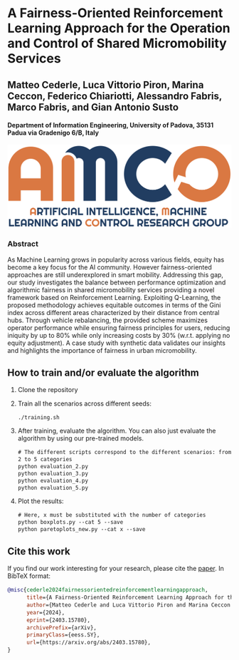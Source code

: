 # A Fairness-Oriented Reinforcement Learning Approach for the Operation and Control of Shared Micromobility Services
## Matteo Cederle, Luca Vittorio Piron, Marina Ceccon, Federico Chiariotti, Alessandro Fabris, Marco Fabris, and Gian Antonio Susto
#### Department of Information Engineering, University of Padova, 35131 Padua via Gradenigo 6/B, Italy

![](amco.png)

### Abstract
As Machine Learning grows in popularity across various fields, equity has become a key focus for the AI community. However fairness-oriented approaches are still underexplored in smart mobility. Addressing this gap, our study investigates the balance between performance optimization and algorithmic fairness in shared micromobility services providing a novel framework based on Reinforcement Learning.
Exploiting Q-Learning, the proposed methodology achieves equitable outcomes in terms of the Gini index across different areas characterized by their distance from central hubs. Through vehicle rebalancing, the provided scheme maximizes operator performance while ensuring fairness principles for users, reducing iniquity by up to 80% while only increasing costs by 30% (w.r.t. applying no equity adjustment). 
A case study with synthetic data validates our insights and highlights the importance of fairness in urban micromobility.

## How to train and/or evaluate the algorithm
1. Clone the repository

2. Train all the scenarios across different seeds: 
   ```
   ./training.sh
   ```
3. After training, evaluate the algorithm. You can also just evaluate the algorithm by using our pre-trained models.
   ```
   # The different scripts correspond to the different scenarios: from 2 to 5 categories
   python evaluation_2.py
   python evaluation_3.py
   python evaluation_4.py
   python evaluation_5.py
   ```
4. Plot the results:
   ```
   # Here, x must be substituted with the number of categories
   python boxplots.py --cat 5 --save
   python paretoplots_new.py --cat x --save
   ```

## Cite this work
If you find our work interesting for your research, please cite the [paper](https://arxiv.org/pdf/2403.15780v2). In BibTeX format:

```bibtex
@misc{cederle2024fairnessorientedreinforcementlearningapproach,
      title={A Fairness-Oriented Reinforcement Learning Approach for the Operation and Control of Shared Micromobility Services}, 
      author={Matteo Cederle and Luca Vittorio Piron and Marina Ceccon and Federico Chiariotti and Alessandro Fabris and Marco Fabris and Gian Antonio Susto},
      year={2024},
      eprint={2403.15780},
      archivePrefix={arXiv},
      primaryClass={eess.SY},
      url={https://arxiv.org/abs/2403.15780}, 
}
```
